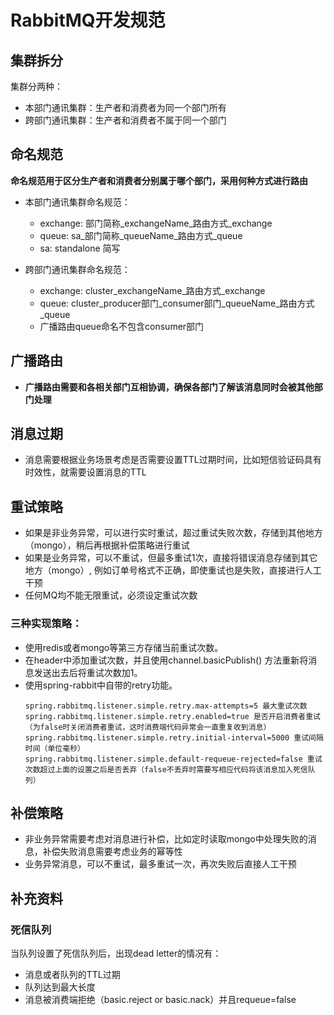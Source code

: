 # RabbitMQ开发规范

## 集群拆分
集群分两种：
* 本部门通讯集群：生产者和消费者为同一个部门所有
* 跨部门通讯集群：生产者和消费者不属于同一个部门

## 命名规范
**命名规范用于区分生产者和消费者分别属于哪个部门，采用何种方式进行路由**

* 本部门通讯集群命名规范：
  * exchange: 部门简称_exchangeName_路由方式_exchange
  * queue: sa_部门简称_queueName_路由方式_queue
  * sa: standalone 简写

* 跨部门通讯集群命名规范：
  * exchange: cluster_exchangeName_路由方式_exchange
  * queue: cluster_producer部门_consumer部门_queueName_路由方式_queue
  * 广播路由queue命名不包含consumer部门

## 广播路由
* **广播路由需要和各相关部门互相协调，确保各部门了解该消息同时会被其他部门处理**

## 消息过期
* 消息需要根据业务场景考虑是否需要设置TTL过期时间，比如短信验证码具有时效性，就需要设置消息的TTL

## 重试策略
* 如果是非业务异常，可以进行实时重试，超过重试失败次数，存储到其他地方（mongo），稍后再根据补偿策略进行重试
* 如果是业务异常，可以不重试，但最多重试1次，直接将错误消息存储到其它地方（mongo）, 例如订单号格式不正确，即使重试也是失败，直接进行人工干预
* 任何MQ均不能无限重试，必须设定重试次数

### 三种实现策略：
* 使用redis或者mongo等第三方存储当前重试次数。
* 在header中添加重试次数，并且使用channel.basicPublish() 方法重新将消息发送出去后将重试次数加1。
* 使用spring-rabbit中自带的retry功能。
    ```properties
    spring.rabbitmq.listener.simple.retry.max-attempts=5 最大重试次数
    spring.rabbitmq.listener.simple.retry.enabled=true 是否开启消费者重试（为false时关闭消费者重试，这时消费端代码异常会一直重复收到消息）
    spring.rabbitmq.listener.simple.retry.initial-interval=5000 重试间隔时间（单位毫秒）
    spring.rabbitmq.listener.simple.default-requeue-rejected=false 重试次数超过上面的设置之后是否丢弃（false不丢弃时需要写相应代码将该消息加入死信队列）
    ```

## 补偿策略
* 非业务异常需要考虑对消息进行补偿，比如定时读取mongo中处理失败的消息，补偿失败消息需要考虑业务的幂等性
* 业务异常消息，可以不重试，最多重试一次，再次失败后直接人工干预

## 补充资料

### 死信队列
当队列设置了死信队列后，出现dead letter的情况有：
* 消息或者队列的TTL过期
* 队列达到最大长度
* 消息被消费端拒绝（basic.reject or basic.nack）并且requeue=false